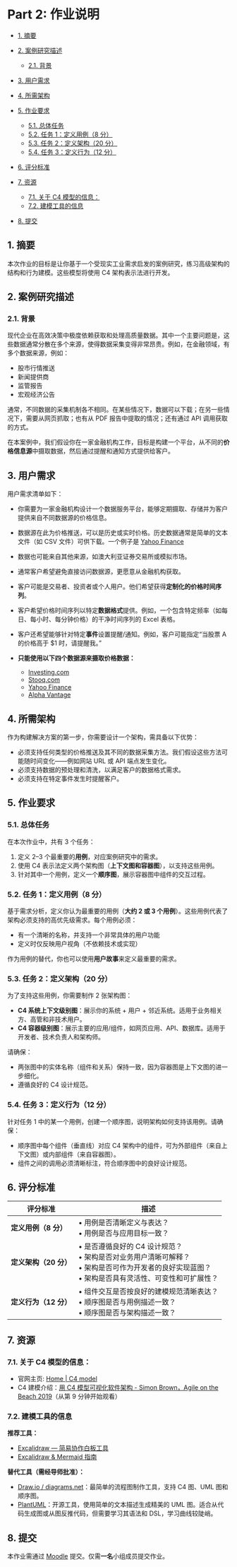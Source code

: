 # Part 2: 作业说明 <!-- omit in toc -->

* [1. 摘要](#1-摘要)
* [2. 案例研究描述](#2-案例研究描述)

  * [2.1. 背景](#21-背景)
* [3. 用户需求](#3-用户需求)
* [4. 所需架构](#4-所需架构)
* [5. 作业要求](#5-作业要求)

  * [5.1. 总体任务](#51-总体任务)
  * [5.2. 任务 1：定义用例（8 分）](#52-任务-1定义用例8-分)
  * [5.3. 任务 2：定义架构（20 分）](#53-任务-2定义架构20-分)
  * [5.4. 任务 3：定义行为（12 分）](#54-任务-3定义行为12-分)
* [6. 评分标准](#6-评分标准)
* [7. 资源](#7-资源)

  * [7.1. 关于 C4 模型的信息：](#71-关于-c4-模型的信息)
  * [7.2. 建模工具的信息](#72-建模工具的信息)
* [8. 提交](#8-提交)

## 1. 摘要

本次作业的目标是让你基于一个受现实工业需求启发的案例研究，练习高级架构的结构和行为建模。这些模型将使用 C4 架构表示法进行开发。

## 2. 案例研究描述

### 2.1. 背景

现代企业在高效决策中极度依赖获取和处理高质量数据。其中一个主要问题是，这些数据通常分散在多个来源，使得数据采集变得非常昂贵。例如，在金融领域，有多个数据来源，例如：

* 股市行情推送
* 新闻提供商
* 监管报告
* 宏观经济公告

通常，不同数据的采集机制各不相同。在某些情况下，数据可以下载；在另一些情况下，需要从网页抓取；也有从 PDF 报告中提取的情况；还有通过 API 调用获取的方式。

在本案例中，我们假设你在一家金融机构工作，目标是构建一个平台，从不同的**价格信息源**中摄取数据，然后通过提醒和通知方式提供给客户。

## 3. 用户需求

用户需求清单如下：

* 你需要为一家金融机构设计一个数据服务平台，能够定期摄取、存储并为客户提供来自不同数据源的价格信息。
* 数据源在此为价格推送，可以是历史或实时价格。历史数据通常是简单的文本文件（如 CSV 文件）可供下载。一个例子是 [Yahoo Finance](https://au.finance.yahoo.com/)
* 数据也可能来自其他来源，如澳大利亚证券交易所或模拟市场。
* 通常客户希望避免直接访问数据源，更愿意从金融机构获取。
* 客户可能是交易者、投资者或个人用户。他们希望获得**定制化的价格时间序列**。
* 客户希望价格时间序列以特定**数据格式**提供。例如，一个包含特定频率（如每日、每小时、每分钟价格）的干净时间序列的 Excel 表格。
* 客户还希望能够针对特定**事件**设置提醒/通知。例如，客户可能指定“当股票 A 的价格高于 \$1 时，请提醒我。”
* **只能使用以下四个数据源来摄取价格数据：**

  * [Investing.com](https://www.investing.com)
  * [Stooq.com](https://stooq.com)
  * [Yahoo Finance](https://au.finance.yahoo.com)
  * [Alpha Vantage](https://www.alphavantage.co)

## 4. 所需架构

作为构建解决方案的第一步，你需要设计一个架构，需具备以下优势：

* 必须支持任何类型的价格推送及其不同的数据采集方法。我们假设这些方法可能随时间变化——例如网站 URL 或 API 端点发生变化。
* 必须支持数据的预处理和清洗，以满足客户的数据格式需求。
* 必须支持在特定事件发生时提醒客户。

## 5. 作业要求

### 5.1. 总体任务

在本次作业中，共有 3 个任务：

1. 定义 2–3 个最重要的**用例**，对应案例研究中的需求。
2. 使用 C4 表示法定义两个架构图（**上下文图和容器图**），以支持这些用例。
3. 针对其中一个用例，定义一个**顺序图**，展示容器图中组件的交互过程。

### 5.2. 任务 1：定义用例（8 分）

基于需求分析，定义你认为最重要的用例（**大约 2 或 3 个用例**）。这些用例代表了架构必须支持的高优先级需求。每个用例必须：

* 有一个清晰的名称，并支持一个非常具体的用户功能
* 定义时仅反映用户视角（不依赖技术或实现）

作为用例的替代，你也可以使用**用户故事**来定义最重要的需求。

### 5.3. 任务 2：定义架构（20 分）

为了支持这些用例，你需要制作 2 张架构图：

* **C4 系统上下文级别图**：展示你的系统 + 用户 + 邻近系统。适用于业务相关方、高管和非技术用户。
* **C4 容器级别图**：展示主要的应用/组件，如网页应用、API、数据库。适用于开发者、技术负责人和架构师。

请确保：

* 两张图中的实体名称（组件和关系）保持一致，因为容器图是上下文图的进一步细化。
* 遵循良好的 C4 设计规范。

### 5.4. 任务 3：定义行为（12 分）

针对任务 1 中的某一个用例，创建一个顺序图，说明架构如何支持该用例。请确保：

* 顺序图中每个组件（垂直线）对应 C4 架构中的组件，可为外部组件（来自上下文图）或内部组件（来自容器图）。
* 组件之间的调用必须清晰标注，符合顺序图中的良好设计规范。

## 6. 评分标准

| 评分标准           | 描述                                                                                       |
| -------------- | ---------------------------------------------------------------------------------------- |
| **定义用例（8 分）**  | • 用例是否清晰定义与表达？<br>• 用例是否与应用目标一致？                                                         |
| **定义架构（20 分）** | • 是否遵循良好的 C4 设计规范？<br>• 架构是否对业务用户清晰可解释？<br>• 架构是否可作为开发者的良好实现蓝图？<br>• 架构是否具有灵活性、可变性和可扩展性？ |
| **定义行为（12 分）** | • 组件交互是否按良好的建模规范清晰表达？<br>• 顺序图是否与用例描述一致？<br>• 顺序图是否与架构描述一致？                              |

## 7. 资源

### 7.1. 关于 C4 模型的信息：

* 官网主页: [Home | C4 model](https://c4model.com)
* C4 建模介绍：[用 C4 模型可视化软件架构 - Simon Brown，Agile on the Beach 2019](https://www.youtube.com/watch?v=x2-rSnhpw0g&t=785s)（从第 9 分钟开始观看）

### 7.2. 建模工具的信息

**推荐工具：**

* [Excalidraw — 简易协作白板工具](https://excalidraw.com)
* [Excalidraw & Mermaid 指南](https://cgi.cse.unsw.edu.au/~cs2511/25T2/setup/excalidraw-mermaid)

**替代工具（需经导师批准）：**

* [Draw.io / diagrams.net](https://app.diagrams.net)：最简单的流程图制作工具，支持 C4 图、UML 图和顺序图。
* [PlantUML](https://plantuml.com)：开源工具，使用简单的文本描述生成精美的 UML 图。适合从代码生成图或从图反推代码，但需要学习其语法和 DSL，学习曲线较陡峭。

## 8. 提交

本作业需通过 [Moodle](https://moodle.telt.unsw.edu.au/mod/turnitintooltwo/view.php?id=7987670) 提交。仅需**一名**小组成员提交作业。
